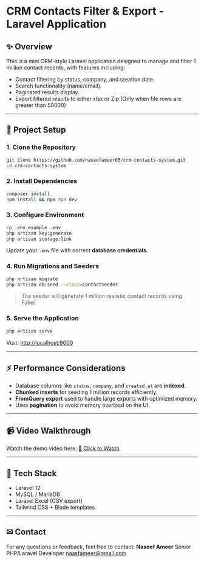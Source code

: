 # CRM Contacts Filter & Export - Laravel Application

## ✨ Overview

This is a mini CRM-style Laravel application designed to manage and filter 1 million contact records, with features including:

* Contact filtering by status, company, and creation date.
* Search functionality (name/email).
* Paginated results display.
* Export filtered results to either xlsx or Zip (Only when file rows are greater than 50000)

---

## 📁 Project Setup

### 1. Clone the Repository

```bash
git clone https://github.com/naseefameer03/crm-contacts-system.git
cd crm-contacts-system
```

### 2. Install Dependencies

```bash
composer install
npm install && npm run dev
```

### 3. Configure Environment

```bash
cp .env.example .env
php artisan key:generate
php artisan storage:link
```

Update your `.env` file with correct **database credentials**.

### 4. Run Migrations and Seeders

```bash
php artisan migrate
php artisan db:seed --class=ContactSeeder
```

> The seeder will generate 1 million realistic contact records using Faker.

### 5. Serve the Application

```bash
php artisan serve
```

Visit: [http://localhost:8000](http://localhost:8000)

---

## ⚡ Performance Considerations

* Database columns like `status`, `company`, and `created_at` are **indexed**.
* **Chunked inserts** for seeding 1 million records efficiently.
* **FromQuery export** used to handle large exports with optimized memory.
* Uses **pagination** to avoid memory overload on the UI.

---

## 📹 Video Walkthrough

Watch the demo video here:
[🔗 Click to Watch](https://drive.google.com/file/d/1mA1p-WaauedogZl1Q3R2vTI1QIBqNEW9/view?usp=sharing)

---

## 📄 Tech Stack

* Laravel 12
* MySQL / MariaDB
* Laravel Excel (CSV export)
* Tailwind CSS + Blade templates

---

## ✉ Contact

For any questions or feedback, feel free to contact:
**Naseef Ameer**
Senior PHP/Laravel Developer
[naasfameer@gmail.com](mailto:naasfameer@gmail.com)